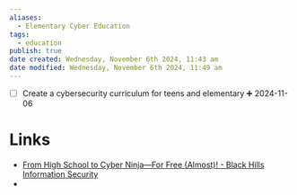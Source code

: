```yaml
---
aliases:
  - Elementary Cyber Education
tags:
  - education
publish: true
date created: Wednesday, November 6th 2024, 11:43 am
date modified: Wednesday, November 6th 2024, 11:49 am
---
```


- [ ] Create a cybersecurity curriculum for teens and elementary ➕ 2024-11-06

# Links

- [From High School to Cyber Ninja—For Free (Almost)! - Black Hills Information Security](https://www.blackhillsinfosec.com/from-high-school-to-cyber-ninja/)
- 
